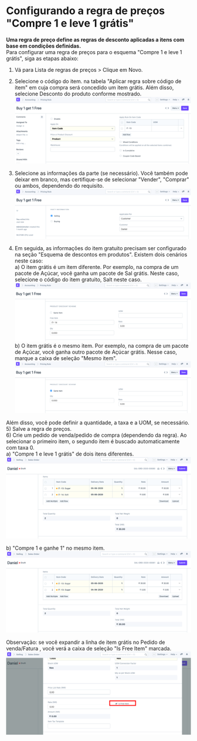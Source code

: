 # Configurando a regra de preços "Compre 1 e leve 1 grátis"



**Uma regra de preço define as regras de desconto aplicadas a itens com base em condições definidas.**   
Para configurar uma regra de preços para o esquema "Compre 1 e leve 1 grátis", siga as etapas abaixo:   
1) Vá para Lista de regras de preços > Clique em Novo.  
2) Selecione o código do item. na tabela "Aplicar regra sobre código de item" em cuja compra será concedido um item grátis. Além disso, selecione Desconto do produto conforme mostrado.  
![](/files/6UfSuNb.png)  
3) Selecione as informações da parte (se necessário). Você também pode deixar em branco, mas certifique-se de selecionar "Vender", "Comprar" ou ambos, dependendo do requisito.  
![](/files/FiEzseb.png)  
  
4) Em seguida, as informações do item gratuito precisam ser configurado na seção "Esquema de descontos em produtos". Existem dois cenários neste caso:  
a) O item grátis é um item diferente. Por exemplo, na compra de um pacote de Açúcar, você ganha um pacote de Sal grátis. Neste caso, selecione o código do item gratuito, Salt neste caso.  
![](/files/sVbLj6O.png)   
b) O item grátis é o mesmo item. Por exemplo, na compra de um pacote de Açúcar, você ganha outro pacote de Açúcar grátis. Nesse caso, marque a caixa de seleção "Mesmo item".  
![](/files/aRW58BS.png)  
  
Além disso, você pode definir a quantidade, a taxa e a UOM, se necessário.  
5) Salve a regra de preços.  
6) Crie um pedido de venda/pedido de compra (dependendo da regra). Ao selecionar o primeiro item, o segundo item é buscado automaticamente com taxa 0.  
a) "Compre 1 e leve 1 grátis" de dois itens diferentes.  
![](/files/xjDLxiA.png)  
  
b) "Compre 1 e ganhe 1" no mesmo item.  
![](/files/3rqiv7l.png)  
  
Observação: se você expandir a linha de item grátis no Pedido de venda/Fatura , você verá a caixa de seleção "Is Free Item" marcada.  
![](/files/ITnDbok.png)

